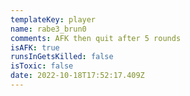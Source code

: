 ```yaml
---
templateKey: player
name: rabe3_brun0
comments: AFK then quit after 5 rounds
isAFK: true
runsInGetsKilled: false
isToxic: false
date: 2022-10-18T17:52:17.409Z
---
```

